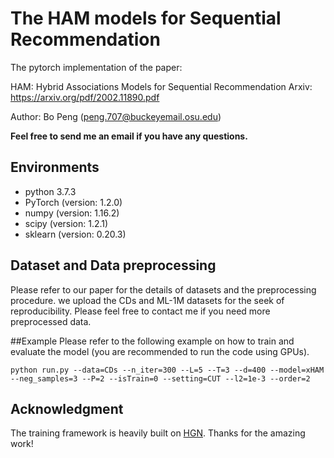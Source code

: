 # The HAM models for Sequential Recommendation
The pytorch implementation of the paper:

HAM: Hybrid Associations Models for Sequential Recommendation
Arxiv: https://arxiv.org/pdf/2002.11890.pdf

Author: Bo Peng (peng.707@buckeyemail.osu.edu)

**Feel free to send me an email if you have any questions.**

## Environments

- python 3.7.3
- PyTorch (version: 1.2.0)
- numpy (version: 1.16.2)
- scipy (version: 1.2.1)
- sklearn (version: 0.20.3)


## Dataset and Data preprocessing

Please refer to our paper for the details of datasets and the preprocessing procedure.
we upload the CDs and ML-1M datasets for the seek of reproducibility.
Please feel free to contact me if you need more preprocessed data.

##Example
Please refer to the following example on how to train and evaluate the model (you are recommended to run the code using GPUs).

```
python run.py --data=CDs --n_iter=300 --L=5 --T=3 --d=400 --model=xHAM --neg_samples=3 --P=2 --isTrain=0 --setting=CUT --l2=1e-3 --order=2
```

## Acknowledgment
The training framework is heavily built on [HGN](https://github.com/allenjack/HGN). Thanks for the amazing work!


